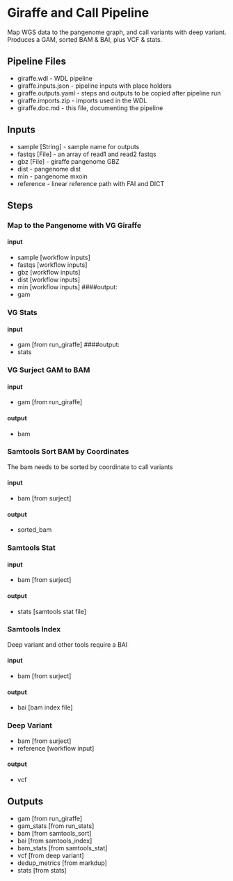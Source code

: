 # Giraffe and Call Pipeline

Map WGS data to the pangenome graph, and call variants with deep variant. Produces a GAM, sorted BAM & BAI, plus VCF & stats.

## Pipeline Files
* giraffe.wdl          - WDL pipeline
* giraffe.inputs.json  - pipeline inputs with place holders
* giraffe.outputs.yaml - steps and outputs to be copied after pipeline run
* giraffe.imports.zip  - imports used in the WDL
* giraffe.doc.md       - this file, documenting the pipeline

## Inputs
* sample [String] - sample name for outputs
* fastqs [File] - an array of read1 and read2 fastqs
* gbz [File] - giraffe pangenome GBZ
* dist - pangenome dist
* min - pangenome mxoin
* reference - linear reference path with FAI and DICT

## Steps
### Map to the Pangenome with VG Giraffe
#### input
* sample [workflow inputs]
* fastqs [workflow inputs]
* gbz [workflow inputs]
* dist [workflow inputs]
* min [workflow inputs]
####output:
* gam

### VG Stats
#### input
* gam [from run_giraffe]
####output:
* stats

### VG Surject GAM to BAM
#### input
* gam [from run_giraffe]
#### output
* bam

### Samtools Sort BAM by Coordinates
The bam needs to be sorted by coordinate to call variants
#### input
* bam [from surject]
#### output
* sorted_bam

### Samtools Stat
#### input
* bam [from surject]
#### output
* stats [samtools stat file]

### Samtools Index
Deep variant and other tools require a BAI
#### input
* bam [from surject]
#### output
* bai [bam index file]

### Deep Variant
* bam [from surject]
* reference [workflow input]
#### output
* vcf

## Outputs
* gam [from run_giraffe]
* gam_stats [from run_stats]
* bam [from samtools_sort]
* bai [from samtools_index]
* bam_stats [from samtools_stat]
* vcf [from deep variant]
* dedup_metrics [from markdup]
* stats [from stats]

